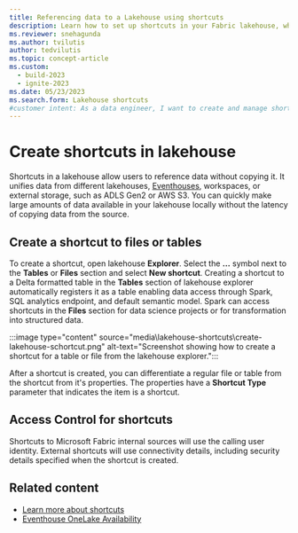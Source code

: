 ```yaml
---
title: Referencing data to a Lakehouse using shortcuts
description: Learn how to set up shortcuts in your Fabric lakehouse, which allows you to reference data from other locations without copying it.
ms.reviewer: snehagunda
ms.author: tvilutis
author: tedvilutis
ms.topic: concept-article
ms.custom:
  - build-2023
  - ignite-2023
ms.date: 05/23/2023
ms.search.form: Lakehouse shortcuts
#customer intent: As a data engineer, I want to create and manage shortcuts in a Fabric lakehouse to reference data from various sources without copying it.
---
```


# Create shortcuts in lakehouse

Shortcuts in a lakehouse allow users to reference data without copying it. It unifies data from different lakehouses, [Eventhouses](../real-time-intelligence/eventhouse.md), workspaces, or external storage, such as ADLS Gen2 or AWS S3. You can quickly make large amounts of data available in your lakehouse locally without the latency of copying data from the source.

## Create a shortcut to files or tables

To create a shortcut, open lakehouse **Explorer**. Select the **...** symbol next to the **Tables** or **Files** section and select **New shortcut**. Creating a shortcut to a Delta formatted table in the **Tables** section of lakehouse explorer automatically registers it as a table enabling data access through Spark, SQL analytics endpoint, and default semantic model. Spark can access shortcuts in the **Files** section for data science projects or for transformation into structured data. 

:::image type="content" source="media\lakehouse-shortcuts\create-lakehouse-schortcut.png" alt-text="Screenshot showing how to create a shortcut for a table or file from the lakehouse explorer.":::

After a shortcut is created, you can differentiate a regular file or table from the shortcut from it's properties. The properties have a **Shortcut Type** parameter that indicates the item is a shortcut.

## Access Control for shortcuts

Shortcuts to Microsoft Fabric internal sources will use the calling user identity. External shortcuts will use connectivity details, including security details specified when the shortcut is created.

## Related content

- [Learn more about shortcuts](../onelake/onelake-shortcuts.md)
- [Eventhouse OneLake Availability](../real-time-intelligence/event-house-onelake-availability.md)

